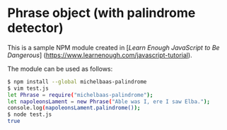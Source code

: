 # Phrase object (with palindrome detector)

This is a sample NPM module created in [*Learn Enough JavaScript to Be Dangerous*]
(https://www.learnenough.com/javascript-tutorial).

The module can be used as follows:

```bash
$ npm install --global michelbaas-palindrome
$ vim test.js
let Phrase = require("michelbaas-palindrome");
let napoleonsLament = new Phrase("Able was I, ere I saw Elba.");
console.log(napoleonsLament.palindrome());
$ node test.js
true
```
